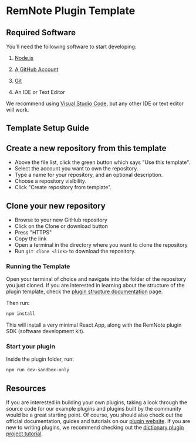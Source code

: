 # RemNote Plugin Template 

## Required Software

You'll need the following software to start developing:

1. [Node.js](https://nodejs.org/en/download/)

2. [A GitHub Account](https://github.com/)

3. [Git](https://git-scm.com/book/en/v2/Getting-Started-Installing-Git)

4. An IDE or Text Editor

We recommend using [Visual Studio Code](https://code.visualstudio.com/), but any other IDE or text editor will work.

## Template Setup Guide

## Create a new repository from this template

- Above the file list, click the green button which says "Use this template".
- Select the account you want to own the repository.
- Type a name for your repository, and an optional description.
- Choose a repository visibility.
- Click "Create repository from template".

## Clone your new repository

- Browse to your new GitHub repository
- Click on the Clone or download button
- Press "HTTPS"
- Copy the link
- Open a terminal in the directory where you want to clone the repository
- Run `git clone <link>` to download the repository.

### Running the Template

Open your terminal of choice and navigate into the folder of the repository you just cloned. If you are interested in learning about the structure of the plugin template, check the [plugin structure documentation](https://plugins.remnote.com/advanced/project_structure) page.

Then run:

```bash
npm install
```

This will install a very minimal React App, along with the RemNote plugin SDK (software development kit).

### Start your plugin

Inside the plugin folder, run:

```bash
npm run dev-sandbox-only
```

## Resources

If you are interested in building your own plugins, taking a look through the source code for our example plugins and plugins built by the community would be a great starting point. Of course, you should also check out the official documentation, guides and tutorials on our [plugin website](https://plugins.remnote.com). If you are new to writing plugins, we recommend checking out the [dictionary plugin project tutorial](https://plugins.remnote.com/in-depth-tutorial/overview).
